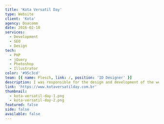 ```yaml
---
title: 'Kota Versatil Day'
type: Website
client: 'Kota'
agency: Doacomm
date: 2016-02-10
services:
  - Development
  - SEO
  - Design
tech:
  - PHP
  - jQuery
  - Photoshop
  - Illustrator
color: '#95c3cd'
team: [{ name: Flesch, link: /, position: 'ID Designer' }]
description: I was responsible for the design and development of the website aimed at promoting the Kota Versatil Day event produced by Kota. The website was designed to showcase the event, its topics, and featured speakers. Through a user-friendly interface, attendees were able to easily access all necessary information regarding the event, including registration and logistical details.
link: 'https://www.kotaversatilday.com.br'
thumbnail:
  - kota-versatil-day-1.png
  - kota-versatil-day-2.png
featured: false
side: false
available: false
---
```

